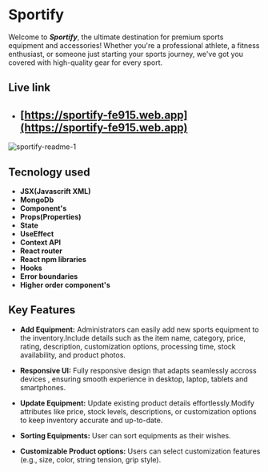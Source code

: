 
# Sportify

Welcome to ***Sportify***, the ultimate destination for premium sports equipment and accessories! Whether you're a professional athlete, a fitness enthusiast, or someone just starting your sports journey, we've got you covered with high-quality gear for every sport.


## Live link

- ## [https://sportify-fe915.web.app](https://sportify-fe915.web.app)

![sportify-readme-1](https://github.com/user-attachments/assets/8d5cdbb9-28e1-490b-ae04-352cb09f9a98)

## Tecnology used

- **JSX(Javascrift XML)** 
- **MongoDb** 
- **Component's**
- **Props(Properties)**
- **State**
- **UseEffect** 
- **Context API** 
- **React router** 
- **React npm libraries** 
- **Hooks** 
- **Error boundaries** 
- **Higher order component's** 




## Key Features

- **Add Equipment:** Administrators can easily add new sports equipment to the inventory.Include details such as the item name, category, price, rating, description, customization options, processing time, stock availability, and product photos.

- **Responsive UI:** Fully responsive design that adapts seamlessly accross devices , ensuring smooth experience in desktop, laptop, tablets and smartphones.

- **Update Equipment:** Update existing product details effortlessly.Modify attributes like price, stock levels, descriptions, or customization options to keep inventory accurate and up-to-date.
- **Sorting Equipments:** User can sort equipments as their wishes.
- **Customizable Product options:** Users can select customization features (e.g., size, color, string tension, grip style).





    
